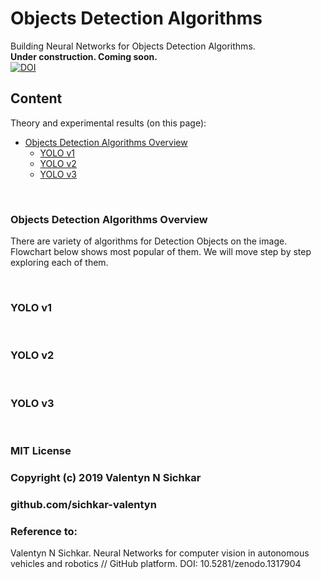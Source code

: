 # Objects Detection Algorithms
Building Neural Networks for Objects Detection Algorithms.
<br/>**Under construction. Coming soon.**
<br/>[![DOI](https://zenodo.org/badge/DOI/10.5281/zenodo.1317904.svg)](https://doi.org/10.5281/zenodo.1317904)

## Content
Theory and experimental results (on this page):

* [Objects Detection Algorithms Overview](#main-objects-detection-algorithms)
  * [YOLO v1](#yolo-v1)
  * [YOLO v2](#yolo-v2)
  * [YOLO v3](#yolo-v3)

<br/>

### <a id="main-objects-detection-algorithms">Objects Detection Algorithms Overview</a>
There are variety of algorithms for Detection Objects on the image. Flowchart below shows most popular of them. We will move step by step exploring each of them.

<br/>

### <a id="yolo-v1">YOLO v1</a>

<br/>

### <a id="yolo-v2">YOLO v2</a>

<br/>

### <a id="yolo-v3">YOLO v3</a>


<br/>

### MIT License
### Copyright (c) 2019 Valentyn N Sichkar
### github.com/sichkar-valentyn
### Reference to:
Valentyn N Sichkar. Neural Networks for computer vision in autonomous vehicles and robotics // GitHub platform. DOI: 10.5281/zenodo.1317904
